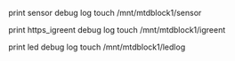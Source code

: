 print sensor debug log
touch /mnt/mtdblock1/sensor

print https_igreent debug log
touch /mnt/mtdblock1/igreent

print led debug log
touch /mnt/mtdblock1/ledlog
